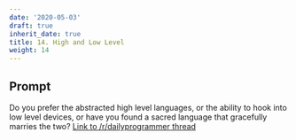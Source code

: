 ```yaml
---
date: '2020-05-03'
draft: true
inherit_date: true
title: 14. High and Low Level
weight: 14
---
```


## Prompt

Do you prefer the abstracted high level languages, or the ability to hook into low level devices, or have you found a sacred language that gracefully marries the two? [Link to /r/dailyprogrammer thread](https://www.reddit.com/r/dailyprogrammer/comments/2jt5mv/weekly_14_high_low_level/)
